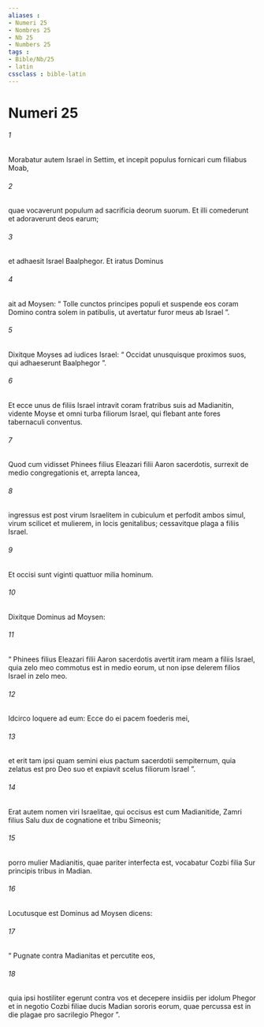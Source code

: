 ```yaml
---
aliases : 
- Numeri 25
- Nombres 25
- Nb 25
- Numbers 25
tags : 
- Bible/Nb/25
- latin
cssclass : bible-latin
---
```


# Numeri 25

###### 1
Morabatur autem Israel in Settim, et incepit populus fornicari cum filiabus Moab, 
###### 2
quae vocaverunt populum ad sacrificia deorum suorum. Et illi comederunt et adoraverunt deos earum; 
###### 3
et adhaesit Israel Baalphegor. Et iratus Dominus 
###### 4
ait ad Moysen: “ Tolle cunctos principes populi et suspende eos coram Domino contra solem in patibulis, ut avertatur furor meus ab Israel ”. 
###### 5
Dixitque Moyses ad iudices Israel: “ Occidat unusquisque proximos suos, qui adhaeserunt Baalphegor ”.
###### 6
Et ecce unus de filiis Israel intravit coram fratribus suis ad Madianitin, vidente Moyse et omni turba filiorum Israel, qui flebant ante fores tabernaculi conventus. 
###### 7
Quod cum vidisset Phinees filius Eleazari filii Aaron sacerdotis, surrexit de medio congregationis et, arrepta lancea, 
###### 8
ingressus est post virum Israelitem in cubiculum et perfodit ambos simul, virum scilicet et mulierem, in locis genitalibus; cessavitque plaga a filiis Israel. 
###### 9
Et occisi sunt viginti quattuor milia hominum.
###### 10
Dixitque Dominus ad Moysen: 
###### 11
“ Phinees filius Eleazari filii Aaron sacerdotis avertit iram meam a filiis Israel, quia zelo meo commotus est in medio eorum, ut non ipse delerem filios Israel in zelo meo. 
###### 12
Idcirco loquere ad eum: Ecce do ei pacem foederis mei, 
###### 13
et erit tam ipsi quam semini eius pactum sacerdotii sempiternum, quia zelatus est pro Deo suo et expiavit scelus filiorum Israel ”.
###### 14
Erat autem nomen viri Israelitae, qui occisus est cum Madianitide, Zamri filius Salu dux de cognatione et tribu Simeonis; 
###### 15
porro mulier Madianitis, quae pariter interfecta est, vocabatur Cozbi filia Sur principis tribus in Madian.
###### 16
Locutusque est Dominus ad Moysen dicens: 
###### 17
“ Pugnate contra Madianitas et percutite eos, 
###### 18
quia ipsi hostiliter egerunt contra vos et decepere insidiis per idolum Phegor et in negotio Cozbi filiae ducis Madian sororis eorum, quae percussa est in die plagae pro sacrilegio Phegor ”.

